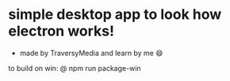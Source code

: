 # simple desktop app to look how electron works!

- made by TraversyMedia and learn by me :smile:

to build on win:
@ npm run package-win